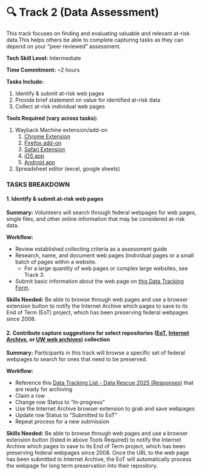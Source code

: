 # 🔍 Track 2  (Data Assessment)

This track focuses on finding and evaluating valuable and relevant at-risk data.This helps others be able to complete capturing tasks as they can depend on your “peer reviewed” assessment.

**Tech Skill Level:** Intermediate

**Time Commitment:** \~2 hours

**Tasks Include:**

1. Identify & submit at-risk web pages
2. Provide brief statement on value for identified at-risk data
3. Collect at-risk individual web pages

**Tools Required (vary across tasks):**

1. Wayback Machine extension/add-on
   1. [Chrome Extension](https://chromewebstore.google.com/detail/wayback-machine/fpnmgdkabkmnadcjpehmlllkndpkmiak?pli=1)
   2. [Firefox add-on](https://web.archive.org/web/20230212035050/https://addons.mozilla.org/en-US/firefox/addon/wayback-machine_new/)
   3. [Safari Extension](https://web.archive.org/web/20230212035050/https://apps.apple.com/us/app/wayback-machine/id1472432422)
   4. [iOS app](https://web.archive.org/web/20230212035050/https://itunes.apple.com/us/app/wayback-machine/id1201888313)
   5. [Android app](https://web.archive.org/web/20230212035050/https://play.google.com/store/apps/details?id=com.archive.waybackmachine)
2. Spreadsheet editor (excel, google sheets)

### TASKS BREAKDOWN

#### 1. Identify & submit at-risk web pages

**Summary:** Volunteers will search through federal webpages for web pages, single files, and other online information that may be considered at-risk data.

**Workflow:**&#x20;

* Review established collecting criteria as a assessment guide
* Research, name, and document web pages (individual pages or a small batch of pages within a website.&#x20;
  * For a large quantity of web pages or complex large websites, see Track 3.
* Submit basic information about the web page on [this Data Tracking Form](https://docs.google.com/forms/d/e/1FAIpQLSfII-rl4yUcGPJlPWk9knWMhC_qBueJLEPcC7vphPeVisLhHA/viewform?usp=sf_link).&#x20;

**Skills Needed:** Be able to browse through web pages and use a browser extension button to notify the Internet Archive which pages to save to its End of Term (EoT) project, which has been preserving federal webpages since 2008.&#x20;

#### 2. Contribute capture suggestions for select repositories ([EoT](https://eotarchive.org/), [Internet Archive](https://archive.org/), or [UW web archives](https://archive-it.org/organizations/729/?show=Collections)) collection

**Summary:** Participants in this track will browse a specific set of federal webpages to search for  ones that need to be preserved.&#x20;

**Workflow:**&#x20;

* Reference this [Data Tracking List - Data Rescue 2025 (Responses)](https://docs.google.com/spreadsheets/d/1tOS7B3lgK-8wdgyhY81ntfICMIkGwAiHfeV63hi3UzU/edit?usp=drive_link) that are ready for archiving
* Claim a row
* Change row Status to “In-progress”
* Use the Internet Archive browser extension to grab and save webpages
* Update row Status to “Submitted to EoT”
* Repeat process for a new submission

**Skills Needed:** Be able to browse through web pages and use a browser extension button (listed in above Tools Required) to notify the Internet Archive which pages to save to its End of Term project, which has been preserving federal webpages since 2008. Once the URL to the web page has been submitted to Internet Archive, the EoT will automatically process the webpage for long term preservation into their repository.

